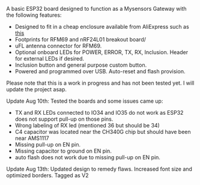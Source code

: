 A basic ESP32 board designed to function as a Mysensors Gateway with the following features:

- Designed to fit in a cheap enclosure available from AliExpress such as [this](https://www.aliexpress.com/item/100x60x25mm-ABS-DIY-Plastic-Electronic-Project-Box-Enclosure-Instrument/32816989679.html?spm=2114.search0104.3.14.1dba6875AXjoca&ws_ab_test=searchweb0_0,searchweb201602_3_10152_10151_10065_10344_10068_10342_10325_10546_10343_10340_10548_10341_10696_10084_10083_10618_10304_10307_10820_10843_10059_100031_524_10103_10624_10623_10622_10621_10620,searchweb201603_6,ppcSwitch_5&algo_expid=a927ddcc-0543-4e6f-9c48-a30857222de3-2&algo_pvid=a927ddcc-0543-4e6f-9c48-a30857222de3&priceBeautifyAB=0)
- Footprints for RFM69 and nRF24L01 breakout board/
- uFL antenna connector for RFM69.
- Optional onboard LEDs for POWER, ERROR, TX, RX, Inclusion. Header for external LEDs if desired.
- Inclusion button and general purpose custom button.
- Powered and programmed over USB. Auto-reset and flash provision.

Please note that this is a work in progress and has not been tested yet. I will update the project asap.

Update Aug 10th: Tested the boards and some issues came up:
- TX and RX LEDs connected to IO34 and IO35 do not work as ESP32 does not support pull-up on those pins.
- Wrong labeling of RX led (mentioned 36 but should be 34)
- C4 capacitor was located near the CH340G chip but should have been near AMS1117
- Missing pull-up on EN pin.
- Missing capacitor to ground on EN pin.
- auto flash does not work due to missing pull-up on EN pin.

Update Aug 13th: Updated design to remedy flaws. Increased font size and optimized borders. Tagged as V2
